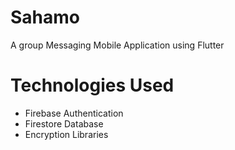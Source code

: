 # Sahamo

A group Messaging Mobile Application using Flutter

# Technologies Used

- Firebase Authentication
- Firestore Database
- Encryption Libraries
